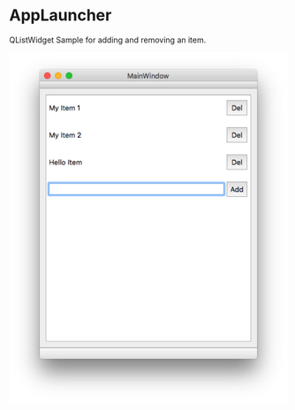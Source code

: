 # AppLauncher
QListWidget Sample for adding and removing an item.

![screen shot](./screen_shot.png)
